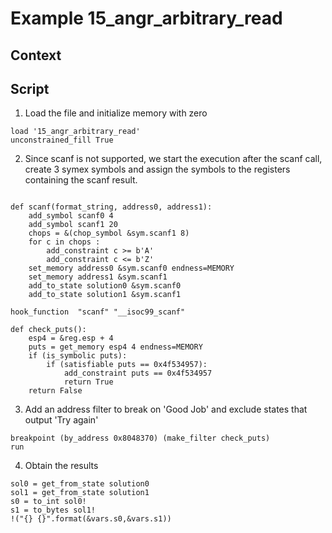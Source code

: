 # Example 15_angr_arbitrary_read
## Context

## Script

1. Load the file and initialize memory with zero
```
load '15_angr_arbitrary_read'
unconstrained_fill True
```
2. Since scanf is not supported, we start the execution after the scanf call, create 3 symex symbols and assign the symbols to the registers containing the scanf result.
```

def scanf(format_string, address0, address1):
    add_symbol scanf0 4
    add_symbol scanf1 20
    chops = &(chop_symbol &sym.scanf1 8)
    for c in chops :
        add_constraint c >= b'A'
        add_constraint c <= b'Z'
    set_memory address0 &sym.scanf0 endness=MEMORY
    set_memory address1 &sym.scanf1
    add_to_state solution0 &sym.scanf0
    add_to_state solution1 &sym.scanf1

hook_function  "scanf" "__isoc99_scanf" 

def check_puts():
    esp4 = &reg.esp + 4
    puts = get_memory esp4 4 endness=MEMORY
    if (is_symbolic puts):
        if (satisfiable puts == 0x4f534957):
            add_constraint puts == 0x4f534957
            return True
    return False

```
3. Add an address filter to break on 'Good Job' and exclude states that output 'Try again'
```
breakpoint (by_address 0x8048370) (make_filter check_puts)
run
```

4. Obtain the results
```
sol0 = get_from_state solution0
sol1 = get_from_state solution1
s0 = to_int sol0!
s1 = to_bytes sol1!
!("{} {}".format(&vars.s0,&vars.s1))
```